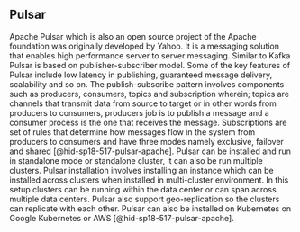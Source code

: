 Pulsar
------

Apache Pulsar which is also an open source project of the Apache
foundation was originally developed by Yahoo. It is a messaging solution
that enables high performance server to server messaging. Similar to
Kafka Pulsar is based on publisher-subscriber model. Some of the key
features of Pulsar include low latency in publishing, guaranteed message
delivery, scalability and so on. The publish-subscribe pattern involves
components such as producers, consumers, topics and subscription
wherein; topics are channels that transmit data from source to target or
in other words from producers to consumers, producers job is to publish
a message and a consumer process is the one that receives the message.
Subscriptions are set of rules that determine how messages flow in the
system from producers to consumers and have three modes namely
exclusive, failover and shared [@hid-sp18-517-pulsar-apache]. Pulsar can
be installed and run in standalone mode or standalone cluster, it can
also be run multiple clusters. Pulsar installation involves installing
an instance which can be installed across clusters when installed in
multi-cluster environment. In this setup clusters can be running within
the data center or can span across multiple data centers. Pulsar also
support geo-replication so the clusters can replicate with each other.
Pulsar can also be installed on Kubernetes on Google Kubernetes or
AWS [@hid-sp18-517-pulsar-apache].
